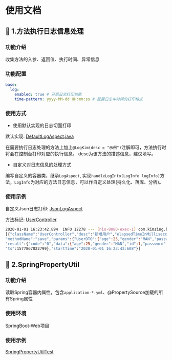 # 使用文档

## :cherries: 1.方法执行日志信息处理

### 功能介绍

收集方法的入参、返回值、执行时间、异常信息

### 功能配置

```yaml
base:
  log:
    enabled: true # 开启日志打印功能
    time-pattern: yyyy-MM-dd HH:mm:ss # 配置日志中时间的打印格式
```

### 使用方式

* 使用默认实现的日志切面打印

默认实现: [DefaultLogAspect.java](../src/main/java/com/kimzing/base/log/impl/DefaultLogAspect.java)

在需要执行日志处理的方法上加上`@LogKim(desc = "示例")`注解即可，方法执行时将会在控制台打印对应的执行信息。
desc为该方法的描述信息，建议填写。

* 自定义对日志信息的处理方式

编写自定义的容器类，继承`LogAspect`, 实现`handleLogInfo(LogInfo logInfo)`方法，`LogInfo`为对应的方法日志信息，可以作自定义处理(持久化、落库、分析)。

### 使用示例

自定义Json日志打印: [JsonLogAspect](../../src/base-springboot-starter-test/src/main/java/com/kimzing/test/config/log/JsonLogAspect.java)

方法标记: [UserController](../../src/base-springboot-starter-test/src/main/java/com/kimzing/test/controller/UserController.java)

```bash
2020-01-01 16:23:42.894  INFO 12278 --- [nio-8080-exec-1] com.kimzing.base.utils.log.LogUtil       : method exec: 
[{"className":"UserController","desc":"新增用户","elapsedTimeInMilliseconds":191,"endTime":"2020-01-01 16:23:42:799",
"methodName":"save","params":{"UserDTO":{"age":25,"gender":"MAN","password":"123456","username":"kimzing"}},
"result":{"code":"0","data":{"age":25,"gender":"MAN","id":1,"password":"123456","username":"kimzing"},"msg":"SUCCESS",
"ts":1577867022799},"startTime":"2020-01-01 16:23:42:608"}]
```

## :cherries: 2.SpringPropertyUtil

### 功能介绍

读取Spring容器内属性，包含`application-*.yml`、@PropertySource加载的所有Spring属性

### 使用环境

SpringBoot-Web项目

### 使用示例

[SpringPropertyUtilTest](../../base-springboot-starter-test/src/test/java/com/kimzing/test/SpringPropertyUtilTest.java)